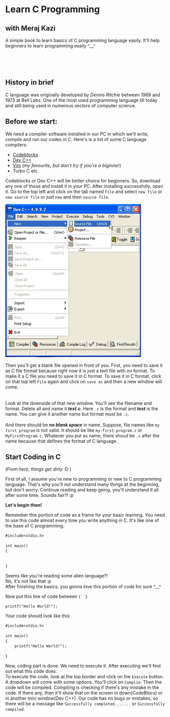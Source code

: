 <link href="css/style.css" rel="stylesheet">

# Learn C Programming 
## with Meraj Kazi

A simple book to learn basics of C programming language easily. It'll help beginners to learn programming easily ^__^ 

<br><br><br>

## History in brief 
C language was originally developed by _Dennis Ritchie_ between 1969 and 1973 at Bell Labs. One of the most used programming language till today and still being used in numerous sectors of computer science.

## Before we start:
We need a compiler software installed in our PC in which we'll write, compile and run our codes in C. 
Here's is a list of some C language compilers:

- [Codeblocks](http://www.codeblocks.org/downloads/26)
- [Dev C++](https://sourceforge.net/projects/orwelldevcpp/) 
- [Vim](http://www.vim.org/download.php) (_my favourite, but don't try if you're a biginner_) 
- Turbo C etc.

Codeblocks or Dev C++ will be better choice for beginners. So, download any one of those and install it in your PC. After installing successfully, open it. Go to the top left and click on the tab named `File` and select `new file` or `new source file` or just `new` and then `source file`. 

![New source file](img/NewSourceFile.jpg)


Then you'll get a blank file opened in front of you. First, you need to save it as C file format because right now it is just a text file with no format. To make it a C file you need to save it in C format. To save it in C format, click on that top left `File` again and click on `save as` and then a new window will come.<br><br><br> 
Look at the downside of that new window. You'll see the filename and format. Delete all and name it **_test.c_**. Here `.c` is the format and **_test_** is the name. You can give it another name but format must be `.c`. <br><br> 
And there should be **_no blank space_** in name. Suppose, file names like `my first program` is not valid. It should be like `my-first-program.c` or `MyFirstProgram.c`. Whatever you put as name, there shoud be `.c` after the name because that defines the format of C language. 



## Start Coding in C
(_From here, things get dirty_ :D ) <br>

First of all, I assume you're new to programming or new to C programming language. That's why you'll not understand many things at the beginning, but don't worry. Continue reading and keep going, you'll understand it all after some time. Sounds fair?! :p 

**Let's begin then!**

Remember this portion of code as a frame for your basic learning. You need to use this code almost every time you write anything in C. It's like one of the base of C programming. 


```
#include<stdio.h>

int main() 
{  
    
   
} 
```

Seems like you're reading some alien language?! <br>
No, it's not like that :p <br>
After finishing the basics, you gonna love this portion of code for sure ^__^

Now put this line of code between `{  }` 

```
printf("Hello World!");
```

Your code should look like this:
```
#include<stdio.h>

int main() 
{  
    printf("Hello World!");
   
} 
```
Now, coding part is done. We need to execute it. After executing we'll find out what this code does. <br>
To execute the code, look at the top border and click on the `Execute` button. A dropdown will come with some options. You'll click on `Complie`. Then the code will be compiled. Compiling is checking if there's any mistake in the code. If there any, then it'll show that on the screen in down(CodeBlocs) or in another mini window(Dev C++). Our code has no bugs or mistakes, so there will be a message like `Successfully completed.......` or `Successfully compiled`. <br>

